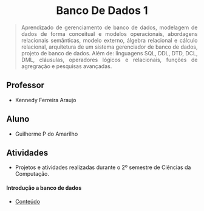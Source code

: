 # <h1 align="center"> Banco De Dados 1</h1>

> <p align="justify">Aprendizado de gerenciamento de banco de dados, modelagem de dados de forma conceitual e modelos operacionais, abordagens relacionais semânticas, modelo externo, álgebra relacional e cálculo relacional, arquitetura de um sistema gerenciador de banco de dados, projeto de banco de dados. Além de: linguagens SQL, DDL, DTD, DCL, DML, cláusulas, operadores lógicos e relacionais, funções de agregração e pesquisas avançadas.</p>

## Professor 
- Kennedy Ferreira Araujo

## Aluno 
- Guilherme P do Amarilho

## Atividades
- Projetos e atividades realizadas durante o 2º semestre de Ciências da Computação.

#### Introdução a banco de dados
- [Conteúdo]()
